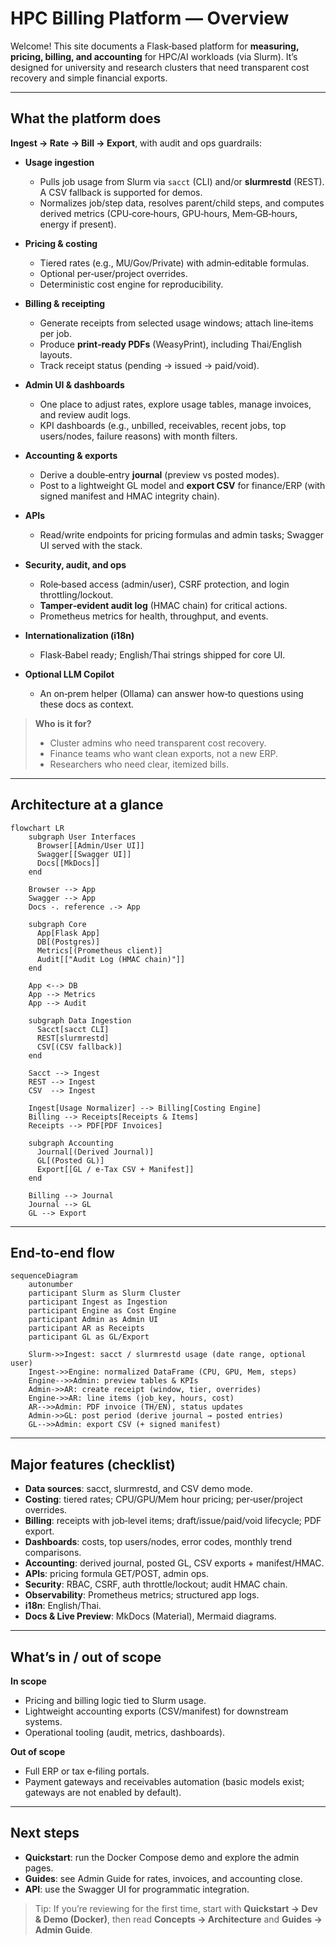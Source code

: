 # HPC Billing Platform — Overview

Welcome! This site documents a Flask‑based platform for **measuring, pricing, billing, and accounting** for HPC/AI workloads (via Slurm). It’s designed for university and research clusters that need transparent cost recovery and simple financial exports.

---

## What the platform does

**Ingest → Rate → Bill → Export**, with audit and ops guardrails:

- **Usage ingestion**

  - Pulls job usage from Slurm via `sacct` (CLI) and/or **slurmrestd** (REST). A CSV fallback is supported for demos.
  - Normalizes job/step data, resolves parent/child steps, and computes derived metrics (CPU‑core‑hours, GPU‑hours, Mem‑GB‑hours, energy if present).

- **Pricing & costing**

  - Tiered rates (e.g., MU/Gov/Private) with admin‑editable formulas.
  - Optional per‑user/project overrides.
  - Deterministic cost engine for reproducibility.

- **Billing & receipting**

  - Generate receipts from selected usage windows; attach line‑items per job.
  - Produce **print‑ready PDFs** (WeasyPrint), including Thai/English layouts.
  - Track receipt status (pending → issued → paid/void).

- **Admin UI & dashboards**

  - One place to adjust rates, explore usage tables, manage invoices, and review audit logs.
  - KPI dashboards (e.g., unbilled, receivables, recent jobs, top users/nodes, failure reasons) with month filters.

- **Accounting & exports**

  - Derive a double‑entry **journal** (preview vs posted modes).
  - Post to a lightweight GL model and **export CSV** for finance/ERP (with signed manifest and HMAC integrity chain).

- **APIs**

  - Read/write endpoints for pricing formulas and admin tasks; Swagger UI served with the stack.

- **Security, audit, and ops**

  - Role‑based access (admin/user), CSRF protection, and login throttling/lockout.
  - **Tamper‑evident audit log** (HMAC chain) for critical actions.
  - Prometheus metrics for health, throughput, and events.

- **Internationalization (i18n)**

  - Flask‑Babel ready; English/Thai strings shipped for core UI.

- **Optional LLM Copilot**

  - An on‑prem helper (Ollama) can answer how‑to questions using these docs as context.

> **Who is it for?**
>
> - Cluster admins who need transparent cost recovery.
> - Finance teams who want clean exports, not a new ERP.
> - Researchers who need clear, itemized bills.

---

## Architecture at a glance

```mermaid
flowchart LR
    subgraph User Interfaces
      Browser[[Admin/User UI]]
      Swagger[[Swagger UI]]
      Docs[[MkDocs]]
    end

    Browser --> App
    Swagger --> App
    Docs -. reference .-> App

    subgraph Core
      App[Flask App]
      DB[(Postgres)]
      Metrics[(Prometheus client)]
      Audit[["Audit Log (HMAC chain)"]]
    end

    App <--> DB
    App --> Metrics
    App --> Audit

    subgraph Data Ingestion
      Sacct[sacct CLI]
      REST[slurmrestd]
      CSV[(CSV fallback)]
    end

    Sacct --> Ingest
    REST --> Ingest
    CSV  --> Ingest

    Ingest[Usage Normalizer] --> Billing[Costing Engine]
    Billing --> Receipts[Receipts & Items]
    Receipts --> PDF[PDF Invoices]

    subgraph Accounting
      Journal[(Derived Journal)]
      GL[(Posted GL)]
      Export[[GL / e‑Tax CSV + Manifest]]
    end

    Billing --> Journal
    Journal --> GL
    GL --> Export
```

---

## End‑to‑end flow

```mermaid
sequenceDiagram
    autonumber
    participant Slurm as Slurm Cluster
    participant Ingest as Ingestion
    participant Engine as Cost Engine
    participant Admin as Admin UI
    participant AR as Receipts
    participant GL as GL/Export

    Slurm->>Ingest: sacct / slurmrestd usage (date range, optional user)
    Ingest->>Engine: normalized DataFrame (CPU, GPU, Mem, steps)
    Engine-->>Admin: preview tables & KPIs
    Admin->>AR: create receipt (window, tier, overrides)
    Engine->>AR: line items (job_key, hours, cost)
    AR-->>Admin: PDF invoice (TH/EN), status updates
    Admin->>GL: post period (derive journal → posted entries)
    GL-->>Admin: export CSV (+ signed manifest)
```

---

## Major features (checklist)

- **Data sources**: sacct, slurmrestd, and CSV demo mode.
- **Costing**: tiered rates; CPU/GPU/Mem hour pricing; per‑user/project overrides.
- **Billing**: receipts with job‑level items; draft/issue/paid/void lifecycle; PDF export.
- **Dashboards**: costs, top users/nodes, error codes, monthly trend comparisons.
- **Accounting**: derived journal, posted GL, CSV exports + manifest/HMAC.
- **APIs**: pricing formula GET/POST, admin ops.
- **Security**: RBAC, CSRF, auth throttle/lockout; audit HMAC chain.
- **Observability**: Prometheus metrics; structured app logs.
- **i18n**: English/Thai.
- **Docs & Live Preview**: MkDocs (Material), Mermaid diagrams.

---

## What’s in / out of scope

**In scope**

- Pricing and billing logic tied to Slurm usage.
- Lightweight accounting exports (CSV/manifest) for downstream systems.
- Operational tooling (audit, metrics, dashboards).

**Out of scope**

- Full ERP or tax e‑filing portals.
- Payment gateways and receivables automation (basic models exist; gateways are not enabled by default).

---

## Next steps

- **Quickstart**: run the Docker Compose demo and explore the admin pages.
- **Guides**: see Admin Guide for rates, invoices, and accounting close.
- **API**: use the Swagger UI for programmatic integration.

> Tip: If you’re reviewing for the first time, start with **Quickstart → Dev & Demo (Docker)**, then read **Concepts → Architecture** and **Guides → Admin Guide**.
